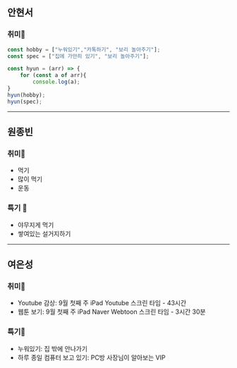 ## 안현서

### 취미🐸
```js
const hobby = ["누워있기","카톡하기", "보리 놀아주기"];
const spec = ["집에 가만히 있기", "보리 놀아주기"];

const hyun = (arr) => {
    for (const a of arr){
        console.log(a);
}
hyun(hobby);
hyun(spec);
```
---

## 원종빈
### 취미🐽
- 먹기
- 많이 먹기
- 운동

### 특기 🐷
- 야무지게 먹기
- 쌓여있는 설거지하기
---

## 여은성

### 취미🐸
- Youtube 감상: 9월 첫째 주 iPad Youtube 스크린 타임 - 43시간
- 웹툰 보기: 9월 첫째 주 iPad Naver Webtoon 스크린 타임 - 3시간 30분

### 특기🐹
- 누워있기: 집 밖에 안나가기
- 하루 종일 컴퓨터 보고 있기: PC방 사장님이 알아보는 VIP
